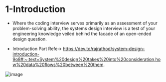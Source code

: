 # 1-Introduction



* Where the coding interview serves primarily as an assessment of your problem-solving ability, the systems design interview is a test of your engineering knowledge veiled behind the facade of an open-ended design question.

* Introduction Part Refe-> https://dev.to/rajrathod/system-design-introduction-9o8#:~:text=System%20design%20takes%20into%20consideration,how%20data%20flows%20between%20them.
  

![image](https://github.com/user-attachments/assets/245aa90f-0502-4a4c-9e26-0a749c23f630)
